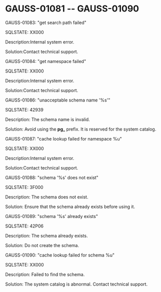 # GAUSS-01081 -- GAUSS-01090<a name="EN-US_TOPIC_0302073662"></a>

GAUSS-01083: "get search path failed"

SQLSTATE: XX000

Description:Internal system error.

Solution:Contact technical support.

GAUSS-01084: "get namespace failed"

SQLSTATE: XX000

Description:Internal system error.

Solution:Contact technical support.

GAUSS-01086: "unacceptable schema name '%s'"

SQLSTATE: 42939

Description: The schema name is invalid.

Solution: Avoid using the  **pg\_**  prefix. It is reserved for the system catalog.

GAUSS-01087: "cache lookup failed for namespace %u"

SQLSTATE: XX000

Description:Internal system error.

Solution:Contact technical support.

GAUSS-01088: "schema '%s' does not exist"

SQLSTATE: 3F000

Description: The schema does not exist.

Solution: Ensure that the schema already exists before using it.

GAUSS-01089: "schema '%s' already exists"

SQLSTATE: 42P06

Description: The schema already exists.

Solution: Do not create the schema.

GAUSS-01090: "cache lookup failed for schema %u"

SQLSTATE: XX000

Description: Failed to find the schema.

Solution: The system catalog is abnormal. Contact technical support.

